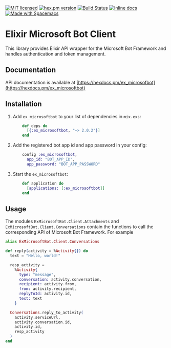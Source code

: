 [![MIT licensed](https://img.shields.io/badge/license-MIT-blue.svg)](https://raw.githubusercontent.com/zabirauf/ex_microsoftbot/master/LICENSE.md) [![hex.pm version](https://img.shields.io/hexpm/v/httpotion.svg?style=flat)](https://hex.pm/packages/ex_microsoftbot) [![Build Status](https://travis-ci.org/zabirauf/ex_microsoftbot.svg?branch=master)](https://travis-ci.org/zabirauf/ex_microsoftbot) [![Inline docs](http://inch-ci.org/github/zabirauf/ex_microsoftbot.svg)](http://inch-ci.org/github/zabirauf/ex_microsoftbot) <a href="http://github.com/syl20bnr/spacemacs"><img src="https://cdn.rawgit.com/syl20bnr/spacemacs/442d025779da2f62fc86c2082703697714db6514/assets/spacemacs-badge.svg" alt="Made with Spacemacs"></a>

Elixir Microsoft Bot Client
======================================

This library provides Elixir API wrapper for the Microsoft Bot Framework and handles authentication and token management.

## Documentation

API documentation is available at [https://hexdocs.pm/ex_microsofbot](https://hexdocs.pm/ex_microsoftbot)

## Installation

  1. Add `ex_microsoftbot` to your list of dependencies in `mix.exs`:

        ```elixir
            def deps do
              [{:ex_microsoftbot, "~> 2.0.2"}]
            end
        ```

  2. Add the registered bot app id and app password in your config:

        ```elixir
            config :ex_microsoftbot,
              app_id: "BOT_APP_ID",
              app_password: "BOT_APP_PASSWORD"
        ```

  3. Start the `ex_microsoftbot`:

        ```elixir
            def application do
              [applications: [:ex_microsoftbot]]
            end
        ```

## Usage

The modules `ExMicrosoftBot.Client.Attachments` and `ExMicrosoftBot.Client.Conversations` contain the functions to call the corresponding API of Microsoft Bot Framework. For example

```elixir
alias ExMicrosoftBot.Client.Conversations

def reply(activity = %Activity{}) do
  text = "Hello, world!"

  resp_activity =
    %Activity{
      type: "message",
      conversation: activity.conversation,
      recipient: activity.from,
      from: activity.recipient,
      replyToId: activity.id,
      text: text
    }

  Conversations.reply_to_activity(
    activity.serviceUrl,
    activity.conversation.id,
    activity.id,
    resp_activity
  )
end
```
